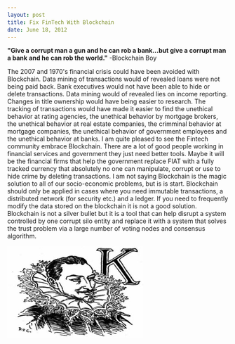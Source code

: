 ```yaml
---
layout: post
title: Fix FinTech With Blockchain
date: June 18, 2012
--- 
```


**"Give a corrupt man a gun and he can rob a bank...but give a corrupt man a bank**
**and he can rob the world."** -Blockchain Boy

The 2007 and 1970's financial crisis could have been avoided with Blockchain.  Data mining of transactions would of revealed loans were not being paid back. Bank executives would not have been able to hide or delete transactions. Data mining would of revealed lies on income reporting. Changes in title ownership would have being easier to research. The tracking of transactions would have made it easier to find the unethical behavior at rating agencies, the unethical behavior by mortgage brokers, the unethical behavior at real estate companies, the crimminal behavior at mortgage companies, the unethical behavior of government employees and the unethical behavior at banks. I am quite pleased to see the Fintech community embrace Blockchain.  There are a lot of good people working in financial services and government they just need better tools. Maybe it will be the financial firms that help the government replace FIAT with a fully tracked currency that absolutely no one can manipulate, corrupt or use to hide crime by deleting transactions.
I am not saying Blockchain is the magic solution to all of our socio-economic problems, but is is start.  Blockchain should only be applied in cases where you need immutable transactions, a distributed network (for security etc.) and a ledger. If you need to frequently modify the data stored on the blockchain it is not a good solution.  Blockchain is not a silver bullet but it is a tool that can help disrupt a system controlled by one corrupt silo entity and replace it with a system that solves the trust problem via a large number of voting nodes and consensus algorithm.

![](../images/bankster_king.jpg)






